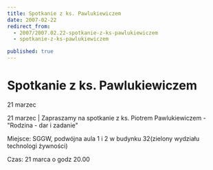 ```yaml
---
title: Spotkanie z ks. Pawlukiewiczem
date: 2007-02-22
redirect_from: 
  - 2007/2007.02.22-spotkanie-z-ks-pawlukiewiczem
  - spotkanie-z-ks-pawlukiewiczem

published: true
---
```




# Spotkanie z ks. Pawlukiewiczem

<time>21 marzec</time>

21 marzec | 
Zapraszamy na spotkanie z ks. Piotrem Pawlukiewiczem - "Rodzina - dar i zadanie"

Miejsce: SGGW, podwójna aula 1 i 2 w budynku 32(zielony wydziału technologi żywności)

Czas: 21 marca o godz 20.00



<!--CONTENT FROM OLD SERVER (jos before 2013): 21 marzec | 
Zapraszamy na spotkanie z ks. Piotrem Pawlukiewiczem - "Rodzina - dar i zadanie"

Miejsce: SGGW, podwójna aula 1 i 2 w budynku 32(zielony wydziału technologi żywności)

Czas: 21 marca o godz 20.00


-->

<!--{{json:{"created_date":"2007-02-22 13:54:59","publish_down":"0000-00-00 00:00:00","id":"456"}}}-->